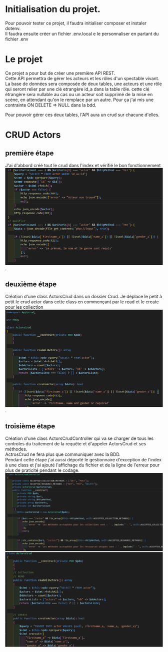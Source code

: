 # Initialisation du projet.
Pour pouvoir tester ce projet, il faudra initialiser composer et instaler dotenv.  
Il faudra ensuite créer un fichier .env.local e le personnaliser en partant du fichier .env  
  
  
# Le projet
Ce projet a pour but de créer une première API REST.  
Cette API permettra de gérer les acteurs et les rôles d'un spectable vivant.  
La base de données sera composée de deux tables, une acteurs et une rôle qui seront relier par une clé etrangère id_a dans la table rôle.
cette clé étrangère sera nullable au cas ou un acteur soit supprimé de la mise en scène, en attendant qu'on le remplace par un autre.
Pour ça j'ai mis une contrainte ON DELETE => NULL dans la bdd.  
  
Pour pouvoir gérer ces deux tables, l'API aura un crud sur chacune d'elles.  
  
# CRUD Actors
## première étape
J'ai d'abbord créé tout le crud dans l'index et vérifié le bon fonctionnement
![Tout dans index](/img/all-index.png "all-index").

## deuxième étape
Création d'une class ActorsCrud dans un dossier Crud.
Je déplace le petit à petit le crud actor dans cette class en commençant par le read et le create pour les collection
![class ActorsCrud](/img/class-ActorsCrud.png "ActorsCrud").

## troisième étape
Création d'une class ActorsCrudController qui va se charger de tous les controles du traitement de la requête et d'appeler ActorsCrud et ses méthodes.  
ActrosCrud ne fera plus que communiquer avec la BDD.  
Pendant cette étape j'ai aussi déporté le gestionnaire d'exception de l'index à une class et j'ai ajouté l'affichage du fichier et de la ligne de l'erreur pour plus de praticité pendant le codage.  
![class ActorsCrudController](/img/class-ActorsCrudController.png "ActorsCrudController")
![class ActorsCrud modifiée](/img/new-class-ActorsCrud.png "new-ActorsCrud")


